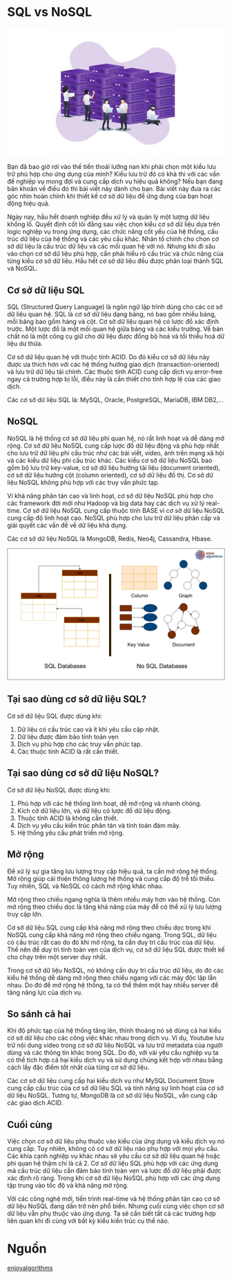 # SQL vs NoSQL

![](./assets/background.png)

Bạn đã bao giờ rơi vào thế tiến thoái lưỡng nan khi phải chọn một kiểu lưu trữ phù hợp cho ứng dụng của mình? Kiểu lưu trữ đó có khả thi với các vấn đề nghiệp vụ mong đợi và cung cấp dịch vụ hiệu quả không? Nếu bạn đang băn khoăn về điều đó thì bài viết này dành cho bạn. Bài viết này đưa ra các góc nhìn hoàn chỉnh khi thiết kế cơ sở dữ liệu để ứng dụng của bạn hoạt động hiệu quả.

Ngày nay, hầu hết doanh nghiệp đều xử lý và quản lý một lượng dữ liệu khổng lồ. Quyết định cốt lõi đằng sau việc chọn kiểu cơ sở dữ liệu dựa trên logic nghiệp vụ trong ứng dụng, các chức năng cốt yếu của hệ thống, cấu trúc dữ liệu của hệ thống và các yêu cầu khác. Nhân tố chính cho chọn cơ sở dữ liệu là cấu trúc dữ liệu và các mối quan hệ với nó. Nhưng khi đi sâu vào chọn cơ sở dữ liệu phù hợp, cần phải hiểu rõ cấu trúc và chức năng của từng kiểu cơ sở dữ liệu. Hầu hết cơ sở dữ liệu đều được phân loại thành SQL và NoSQL.

## Cơ sở dữ liệu SQL

SQL (Structured Query Language) là ngôn ngữ lập trình dùng cho các cơ sở dữ liệu quan hệ. SQL là cơ sở dữ liệu dạng bảng, nó bao gồm nhiều bảng, mỗi bảng bao gồm hàng và cột. Cơ sở dữ liệu quan hệ có lược đồ xác định trước. Một lược đồ là một mối quan hệ giữa bảng và các kiểu trường. Về bản chất nó là một công cụ giữ cho dữ liệu được đồng bộ hoá và tối thiểu hoá dữ liệu dư thừa.

Cơ sở dữ liệu quan hệ với thuộc tính ACID. Do đó kiểu cơ sở dữ liệu này được ưa thích hơn với các hệ thống hướng giao dịch (transaction-oriented) và lưu trữ dữ liệu tài chính. Các thuộc tính ACID cung cấp dịch vụ error-free ngay cả trường hợp bị lỗi, điều này là cần thiết cho tính hợp lệ của các giao dịch.

Các cơ sở dữ liệu SQL là: MySQL, Oracle, PostgreSQL, MariaDB, IBM DB2,...

## NoSQL

NoSQL là hệ thống cơ sở dữ liệu phi quan hệ, nó rất linh hoạt và dễ dàng mở rộng. Cơ sở dữ liệu NoSQL cung cấp lược đồ dữ liệu động và phù hợp nhất cho lưu trữ dữ liệu phi cấu trúc như các bài viết, video, ảnh trên mạng xã hội và các kiểu dữ liệu phi cấu trúc khác. Các kiểu cơ sở dữ liệu NoSQL bao gồm bộ lưu trữ key-value, cơ sở dữ liệu hướng tài liệu (document oriented), cơ sở dữ liệu hướng cột (column oriented), cơ sở dữ liệu đồ thị. Cơ sở dữ liệu NoSQL không phù hợp với các truy vấn phức tạp.

Vì khả năng phân tán cao và linh hoạt, cơ sở dữ liệu NoSQL phù hợp cho các framework đời mới như Hadoop và big data hay các dịch vụ xử lý real-time. Cơ sở dữ liệu NoSQL cung cấp thuộc tính BASE vì cơ sở dữ liệu NoSQL cung cấp độ linh hoạt cao. NoSQL phù hợp cho lưu trữ dữ liệu phân cấp và giải quyết các vấn đề về dữ liệu khả dụng.

Các cơ sở dữ liệu NoSQL là MongoDB, Redis, Neo4j, Cassandra, Hbase.

![](./assets/compare.png)

## Tại sao dùng cơ sở dữ liệu SQL?

Cơ sở dữ liệu SQL được dùng khi:
1. Dữ liệu có cấu trúc cao và ít khi yêu cầu cập nhật.
2. Dữ liệu được đảm bảo tính toán vẹn
3. Dịch vụ phù hợp cho các truy vấn phức tạp.
4. Các thuộc tính ACID là rất cần thiết.

## Tại sao dùng cơ sở dữ liệu NoSQL?

Cơ sở dữ liệu NoSQL được dùng khi:
1. Phù hợp với các hệ thống linh hoạt, dễ mở rộng và nhanh chóng.
2. Kích cở dữ liệu lớn, và dữ liệu có lược đồ dữ liệu động.
3. Thuộc tính ACID là không cần thiết.
4. Dịch vụ yêu cầu kiến trúc phân tán và tính toán đám mây.
5. Hệ thống yêu cầu phát triển mở rộng.

## Mở rộng

Để xử lý sự gia tăng lưu lượng truy cập hiệu quả, ta cần mở rộng hệ thống. Mở rộng giúp cải thiện thông lượng hệ thống và cung cấp độ trễ tối thiểu. Tuy nhiên, SQL và NoSQL có cách mở rộng khác nhau.

Mở rộng theo chiều ngang nghĩa là thêm nhiều máy hơn vào hệ thống. Còn mở rộng theo chiều dọc là tăng khả năng của máy để có thể xử lý lưu lượng truy cập lớn.

Cơ sở dữ liệu SQL cung cấp khả năng mở rộng theo chiều dọc trong khi NoSQL cung cấp khả năng mở rộng theo chiều ngang. Trong SQL, dữ liệu có cấu trúc rất cao do đó khi mở rộng, ta cần duy trì cấu trúc của dữ liệu. Thế nên để duy trì tính toàn vẹn của dịch vụ, cơ sở dữ liệu SQL được thiết kế cho chạy trên một server duy nhất.

Trong cơ sở dữ liệu NoSQL, nó không cần duy trì cấu trúc dữ liệu, do đó các kiểu hệ thống dễ dàng mở rộng theo chiều ngang với các máy độc lập lẫn nhau. Do đó để mở rộng hệ thống, ta có thể thêm một hay nhiều server để tăng năng lực của dịch vụ.

## So sánh cả hai

Khi độ phức tạp của hệ thống tăng lên, thỉnh thoảng nó sẽ dùng cả hai kiểu cơ sở dữ liệu cho các công việc khác nhau trong dịch vụ. Ví dụ, Youtube lưu trữ nội dung video trong cơ sở dữ liệu NoSQL và lưu trữ metadata của người dùng và các thông tin khác trong SQL. Do đó, với vài yêu cầu nghiệp vụ ta có thể tích hợp cả hai kiểu dịch vụ và sử dụng chúng kết hợp với nhau bằng cách lấy đặc điểm tốt nhất của từng cơ sở dữ liệu.

Các cơ sở dữ liệu cung cấp hai kiểu dịch vụ như MySQL Document Store cung cấp cấu trúc của cơ sở dữ liệu SQL và tính năng sự linh hoạt của cơ sở dữ liệu NoSQL. Tương tự, MongoDB là cơ sở dữ liệu NoSQL, vẫn cung cấp các giao dịch ACID.

## Cuối cùng

Việc chọn cơ sở dữ liệu phụ thuộc vào kiểu của ứng dụng và kiểu dịch vụ nó cung cấp. Tuy nhiên, không có cơ sở dữ liệu nào phụ hợp với mọi yêu cầu. Các khía cạnh nghiệp vụ khác nhau sẽ yêu cầu cơ sở dữ liệu quan hệ hoặc phi quan hệ thậm chí là cả 2. Cơ sở dữ liệu SQL phù hợp với các ứng dụng mà cấu trúc dữ liệu cần đảm bảo tính toàn vẹn và lược đồ dữ liệu phải được xác định rõ ràng. Trong khi cơ sở dữ liệu NoSQL phù hợp với các ứng dụng tập trung vào tốc độ và khả năng mở rộng.

Với các công nghệ mới, tiến trình real-time và hệ thống phân tán cao cơ sở dữ liệu NoSQL đang dần trở nên phổ biến. Nhưng cuối cùng việc chọn cơ sở dữ liệu vẫn phụ thuộc vào ứng dụng. Ta sẽ cần biết tất cả các trường hợp liên quan khi đi cùng với bất kỳ kiểu kiến trúc cụ thể nào.

# Nguồn 

[enjoyalgorithms](https://www.enjoyalgorithms.com/blog/sql-vs-nosql)